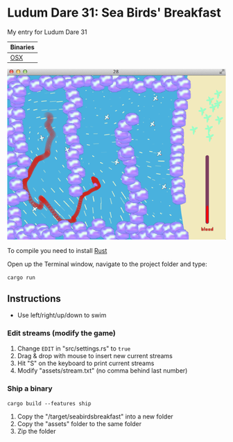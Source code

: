 Ludum Dare 31: Sea Birds' Breakfast
====

My entry for Ludum Dare 31

| Binaries |
|----------|
| [OSX](https://github.com/bvssvni/ld31/raw/master/bin/seabirdsbreakfast-osx.zip) |

![screenshot](./screenshot.png)

To compile you need to install [Rust](http://www.rust-lang.org/)

Open up the Terminal window, navigate to the project folder and type:

```
cargo run
```

## Instructions

* Use left/right/up/down to swim

### Edit streams (modify the game)

1. Change `EDIT` in "src/settings.rs" to `true`
2. Drag & drop with mouse to insert new current streams
3. Hit "S" on the keyboard to print current streams
4. Modify "assets/stream.txt" (no comma behind last number)

### Ship a binary

```
cargo build --features ship
```

1. Copy the "/target/seabirdsbreakfast" into a new folder
2. Copy the "assets" folder to the same folder
3. Zip the folder
